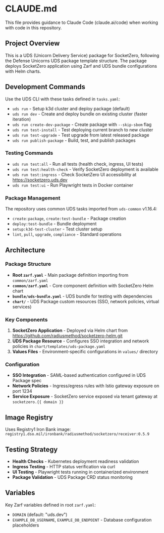 # CLAUDE.md

This file provides guidance to Claude Code (claude.ai/code) when working with code in this repository.

## Project Overview

This is a UDS (Unicorn Delivery Service) package for SocketZero, following the Defense Unicorns UDS package template structure. The package deploys SocketZero application using Zarf and UDS bundle configurations with Helm charts.

## Development Commands

Use the UDS CLI with these tasks defined in `tasks.yaml`:

- `uds run` - Setup k3d cluster and deploy package (default)
- `uds run dev` - Create and deploy bundle on existing cluster (faster iteration)
- `uds run create-dev-package` - Create package with `--skip-sbom` flag
- `uds run test-install` - Test deploying current branch to new cluster
- `uds run test-upgrade` - Test upgrade from latest released package
- `uds run publish-package` - Build, test, and publish packages

### Testing Commands

- `uds run test:all` - Run all tests (health check, ingress, UI tests)
- `uds run test:health-check` - Verify SocketZero deployment is available
- `uds run test:ingress` - Check SocketZero UI accessibility at https://socketzero.uds.dev
- `uds run test:ui` - Run Playwright tests in Docker container

### Package Management

The repository uses common UDS tasks imported from `uds-common` v1.16.4:
- `create:package`, `create:test-bundle` - Package creation
- `deploy:test-bundle` - Bundle deployment  
- `setup:k3d-test-cluster` - Test cluster setup
- `lint`, `pull`, `upgrade`, `compliance` - Standard operations

## Architecture

### Package Structure

- **Root `zarf.yaml`** - Main package definition importing from `common/zarf.yaml`
- **`common/zarf.yaml`** - Core component definition with SocketZero Helm chart
- **`bundle/uds-bundle.yaml`** - UDS bundle for testing with dependencies
- **`chart/`** - UDS Package custom resources (SSO, network policies, virtual services)

### Key Components

1. **SocketZero Application** - Deployed via Helm chart from https://github.com/radiusmethod/socketzero-helm.git
2. **UDS Package Resource** - Configures SSO integration and network policies in `chart/templates/uds-package.yaml`
3. **Values Files** - Environment-specific configurations in `values/` directory

### Configuration

- **SSO Integration** - SAML-based authentication configured in UDS Package spec
- **Network Policies** - Ingress/egress rules with Istio gateway exposure on port 1234
- **Service Exposure** - SocketZero service exposed via tenant gateway at `socketzero.{{ domain }}`

## Image Registry

Uses Registry1 Iron Bank image: `registry1.dso.mil/ironbank/radiusmethod/socketzero/receiver:0.5.9`

## Testing Strategy

- **Health Checks** - Kubernetes deployment readiness validation
- **Ingress Testing** - HTTP status verification via curl
- **UI Testing** - Playwright tests running in containerized environment
- **Package Validation** - UDS Package CRD status monitoring

## Variables

Key Zarf variables defined in root `zarf.yaml`:
- `DOMAIN` (default: "uds.dev")
- `EXAMPLE_DB_USERNAME`, `EXAMPLE_DB_ENDPOINT` - Database configuration placeholders